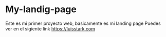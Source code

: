 # My-landig-page
Este es mi primer proyecto web, basicamente es mi landing page 
Puedes ver en el sigiente link https://luisstark.com
